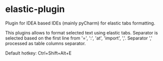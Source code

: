 elastic-plugin
==============

Plugin for IDEA based IDEs (mainly pyCharm) for elastic tabs formatting.

This plugins allows to format selected text using elastic tabs.
Separator is selected based on the first line from '=', ':', 'at', 'import', ','.
Separator ',' processed as table columns separator.

Default hotkey: Ctrl+Shift+Alt+E
